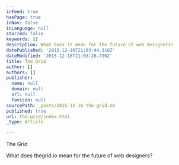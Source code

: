 ```yaml
---
inFeed: true
hasPage: true
inNav: false
inLanguage: null
starred: false
keywords: []
description: What does it mean for the future of web designers?
datePublished: '2015-12-16T21:03:44.318Z'
dateModified: '2015-12-16T21:03:26.736Z'
title: The Grid
author: []
authors: []
publisher:
  name: null
  domain: null
  url: null
  favicon: null
sourcePath: _posts/2015-12-16-the-grid.md
published: true
url: the-grid/index.html
_type: Article

---
```

The Grid

What does thegrid.io mean for the future of web designers?